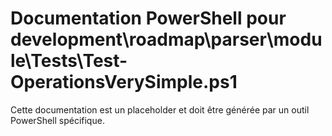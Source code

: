 # Documentation PowerShell pour development\roadmap\parser\module\Tests\Test-OperationsVerySimple.ps1

Cette documentation est un placeholder et doit être générée par un outil PowerShell spécifique.
